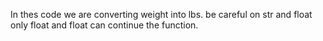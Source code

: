 In thes code we are converting weight into lbs. be careful on str and float only float and float can continue the function.

